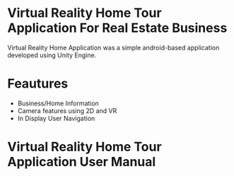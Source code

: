 # Virtual Reality Home Tour Application For Real Estate Business
Virtual Reality Home Application was a simple android-based application developed using Unity Engine.

# Feautures

* Business/Home Information
* Camera features using 2D and VR
* In Display User Navigation

# Virtual Reality Home Tour Application User Manual


